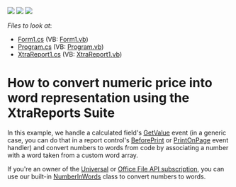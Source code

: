 <!-- default badges list -->
![](https://img.shields.io/endpoint?url=https://codecentral.devexpress.com/api/v1/VersionRange/128599105/15.1.3%2B)
[![](https://img.shields.io/badge/Open_in_DevExpress_Support_Center-FF7200?style=flat-square&logo=DevExpress&logoColor=white)](https://supportcenter.devexpress.com/ticket/details/T225539)
[![](https://img.shields.io/badge/📖_How_to_use_DevExpress_Examples-e9f6fc?style=flat-square)](https://docs.devexpress.com/GeneralInformation/403183)
<!-- default badges end -->
<!-- default file list -->
*Files to look at*:

* [Form1.cs](./CS/WindowsFormsApplication1/Form1.cs) (VB: [Form1.vb](./VB/WindowsFormsApplication1/Form1.vb))
* [Program.cs](./CS/WindowsFormsApplication1/Program.cs) (VB: [Program.vb](./VB/WindowsFormsApplication1/Program.vb))
* [XtraReport1.cs](./CS/WindowsFormsApplication1/XtraReport1.cs) (VB: [XtraReport1.vb](./VB/WindowsFormsApplication1/XtraReport1.vb))
<!-- default file list end -->
# How to convert numeric price into word representation using the XtraReports Suite


In this example, we handle a calculated field's [GetValue](https://docs.devexpress.com/XtraReports/DevExpress.XtraReports.UI.CalculatedField.GetValue?v=20.2) event (in a generic case, you can do that in a report control's [BeforePrint](https://docs.devexpress.com/XtraReports/DevExpress.XtraReports.UI.XRControl.BeforePrint?v=20.2) or [PrintOnPage](https://docs.devexpress.com/XtraReports/DevExpress.XtraReports.UI.XRControl.PrintOnPage) event handler) and convert numbers to words from code by associating a number with a word taken from a custom word array.

If you're an owner of the [Universal](https://www.devexpress.com/subscriptions/universal.xml) or [Office File API subscription](https://www.devexpress.com/products/net/office-file-api/), you can use our built-in [NumberInWords](https://documentation.devexpress.com/#DocumentServer/clsDevExpressDocsTextNumberInWordstopic) class to convert numbers to words.
  


